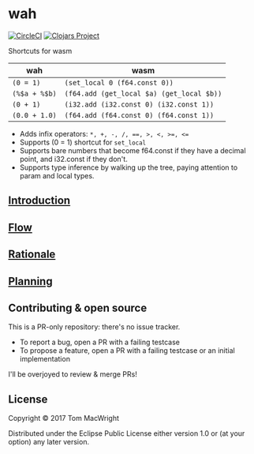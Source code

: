 # wah

[![CircleCI](https://circleci.com/gh/tmcw/wah.svg?style=shield)](https://circleci.com/gh/tmcw/wah) [![Clojars Project](https://img.shields.io/clojars/v/wah.svg)](https://clojars.org/wah)

Shortcuts for wasm

| wah       | wasm                                      |
|---------------|-------------------------------------------|
| `(0 = 1)`     | `(set_local 0 (f64.const 0))`             |
| `(%$a + %$b)` | `(f64.add (get_local $a) (get_local $b))` |
| `(0 + 1)` | `(i32.add (i32.const 0) (i32.const 1))` |
| `(0.0 + 1.0)` | `(f64.add (f64.const 0) (f64.const 1))` |

* Adds infix operators: `*, +, -, /, ==, >, <, >=, <=`
* Supports (0 = 1) shortcut for `set_local`
* Supports bare numbers that become f64.const if they have a decimal point, and
  i32.const if they don't.
* Supports type inference by walking up the tree, paying attention to param
  and local types.

## [Introduction](doc/intro.md)

## [Flow](doc/flow.txt)

## [Rationale](doc/rationale.md)

## [Planning](doc/planning.md)

## Contributing & open source

This is a PR-only repository: there's no issue tracker.

* To report a bug, open a PR with a failing testcase
* To propose a feature, open a PR with a failing testcase or an initial implementation

I'll be overjoyed to review & merge PRs!

## License

Copyright © 2017 Tom MacWright

Distributed under the Eclipse Public License either version 1.0 or (at
your option) any later version.
